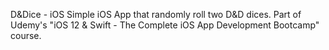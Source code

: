 D&Dice - iOS
Simple iOS App that randomly roll two D&D dices. Part of Udemy's "iOS 12 & Swift - The Complete iOS App Development Bootcamp" course.
